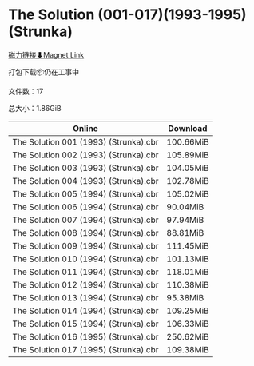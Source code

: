 # The Solution (001-017)(1993-1995)(Strunka)

[磁力链接⬇Magnet Link](magnet:?xt=urn:btih:ae58b75b7f7e510d8ad3707cd742ea9435fe11a9&dn=The%20Solution%20%28001-017%29%281993-1995%29%28Strunka%29)

打包下载📦仍在工事中

文件数：17

总大小：1.86GiB

Online | Download
--- | ---
The Solution 001 (1993) (Strunka).cbr | 100.66MiB
The Solution 002 (1993) (Strunka).cbr | 105.89MiB
The Solution 003 (1993) (Strunka).cbr | 104.05MiB
The Solution 004 (1993) (Strunka).cbr | 102.78MiB
The Solution 005 (1994) (Strunka).cbr | 105.02MiB
The Solution 006 (1994) (Strunka).cbr | 90.04MiB
The Solution 007 (1994) (Strunka).cbr | 97.94MiB
The Solution 008 (1994) (Strunka).cbr | 88.81MiB
The Solution 009 (1994) (Strunka).cbr | 111.45MiB
The Solution 010 (1994) (Strunka).cbr | 101.13MiB
The Solution 011 (1994) (Strunka).cbr | 118.01MiB
The Solution 012 (1994) (Strunka).cbr | 110.38MiB
The Solution 013 (1994) (Strunka).cbr | 95.38MiB
The Solution 014 (1994) (Strunka).cbr | 109.25MiB
The Solution 015 (1994) (Strunka).cbr | 106.33MiB
The Solution 016 (1995) (Strunka).cbr | 250.62MiB
The Solution 017 (1995) (Strunka).cbr | 109.38MiB